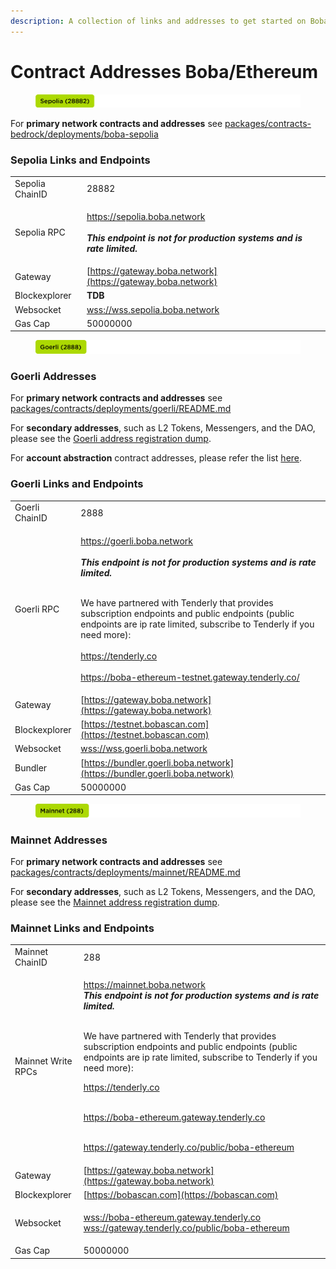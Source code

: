 ```yaml
---
description: A collection of links and addresses to get started on Boba-Ethereum
---
```


# Contract Addresses Boba/Ethereum

<figure><img src="../../../assets/sepolia 28882.png" alt=""><figcaption></figcaption></figure>

For **primary network contracts and addresses** see [packages/contracts-bedrock/deployments/boba-sepolia](https://github.com/bobanetwork/v3-anchorage/tree/develop/packages/contracts-bedrock/deployments/boba-sepolia)

### Sepolia Links and Endpoints

|                |                                                              |
| -------------- | ------------------------------------------------------------ |
| Sepolia ChainID | 28882                                                        |
| Sepolia RPC     | <p><a href="https://sepolia.boba.network">https://sepolia.boba.network</a><br><br><em><strong>This  endpoint is not for production systems and is rate limited.</strong></em></p><p></a></p> |
| Gateway        | [https://gateway.boba.network](https://gateway.boba.network) |
| Blockexplorer  | **TDB** |
| Websocket      | [wss://wss.sepolia.boba.network](wss://wss.sepolia.boba.network) |
| Gas Cap        | 50000000                                                     |

<figure><img src="../../../assets/goerli 2888.png" alt=""><figcaption></figcaption></figure>

### Goerli Addresses

For **primary network contracts and addresses** see [packages/contracts/deployments/goerli/README.md](https://github.com/bobanetwork/boba/tree/master/packages/contracts/deployments/goerli/)

For **secondary addresses**, such as L2 Tokens, Messengers, and the DAO, please see the [Goerli address registration dump](https://github.com/bobanetwork/boba/tree/master/packages/boba/register/addresses/addressesGoerli\_0x6FF9c8FF8F0B6a0763a3030540c21aFC721A9148.json).

For **account abstraction** contract addresses, please refer the list [here](https://github.com/bobanetwork/boba/blob/develop/packages/boba/account-abstraction/deployments/boba\_goerli/addresses.json).

### Goerli Links and Endpoints

|                |                                                                                                                                                                                                                                                                                                                                                                                                                                                                                                                                                             |
| -------------- | ----------------------------------------------------------------------------------------------------------------------------------------------------------------------------------------------------------------------------------------------------------------------------------------------------------------------------------------------------------------------------------------------------------------------------------------------------------------------------------------------------------------------------------------------------------- |
| Goerli ChainID | 2888                                                                                                                                                                                                                                                                                                                                                                                                                                                                                                                                                        |
| Goerli RPC     | <p><a href="https://goerli.boba.network">https://goerli.boba.network</a><br><br><em><strong>This  endpoint is not for production systems and is rate limited.</strong></em></p><p><br>We have partnered with Tenderly that provides subscription endpoints and public endpoints (public endpoints are ip rate limited, subscribe to Tenderly if you need more):<br><br><a href="https://tenderly.co">https://tenderly.co</a><br><br><a href="https://boba-ethereum-testnet.gateway.tenderly.co/">https://boba-ethereum-testnet.gateway.tenderly.co/</a></p> |
| Gateway        | [https://gateway.boba.network](https://gateway.boba.network)                                                                                                                                                                                                                                                                                                                                                                                                                                                                                                |
| Blockexplorer  | [https://testnet.bobascan.com](https://testnet.bobascan.com)                                                                                                                                                                                                                                                                                                                                                                                                                                                                                                |
| Websocket      | [wss://wss.goerli.boba.network](wss://wss.goerli.boba.network)                                                                                                                                                                                                                                                                                                                                                                                                                                                                                              |
| Bundler        | [https://bundler.goerli.boba.network](https://bundler.goerli.boba.network)                                                                                                                                                                                                                                                                                                                                                                                                                                                                                  |
| Gas Cap        | 50000000                                                                                                                                                                                                                                                                                                                                                                                                                                                                                                                                                    |

<figure><img src="../../../assets/mainnet 288.png" alt=""><figcaption></figcaption></figure>

### Mainnet Addresses

For **primary network contracts and addresses** see [packages/contracts/deployments/mainnet/README.md](https://github.com/bobanetwork/boba/tree/master/packages/contracts/deployments/mainnet/)

For **secondary addresses**, such as L2 Tokens, Messengers, and the DAO, please see the [Mainnet address registration dump](https://github.com/bobanetwork/boba/tree/master/packages/boba/register/addresses/addressesMainnet\_0x8376ac6C3f73a25Dd994E0b0669ca7ee0C02F089.json).

### Mainnet Links and Endpoints

|                    |                                                                                                                                                                                                                                                                                                                                                                                                                                                                                                                                                                                                                                                                          |
| ------------------ | ------------------------------------------------------------------------------------------------------------------------------------------------------------------------------------------------------------------------------------------------------------------------------------------------------------------------------------------------------------------------------------------------------------------------------------------------------------------------------------------------------------------------------------------------------------------------------------------------------------------------------------------------------------------------ |
| Mainnet ChainID    | 288                                                                                                                                                                                                                                                                                                                                                                                                                                                                                                                                                                                                                                                                      |
| Mainnet Write RPCs | <p><a href="https://mainnet.boba.network">https://mainnet.boba.network</a><br><em><strong>This  endpoint is not for production systems and is rate limited.</strong></em></p><p><br>We have partnered with Tenderly that provides subscription endpoints and public endpoints (public endpoints are ip rate limited, subscribe to Tenderly if you need more):</p><p></p><p><a href="https://tenderly.co">https://tenderly.co</a></p><p><br><a href="http://boba-ethereum.gateway.tenderly.co">https://boba-ethereum.gateway.tenderly.co</a></p><p><br><a href="http://gateway.tenderly.co/public/boba-ethereum">https://gateway.tenderly.co/public/boba-ethereum</a></p> |
| Gateway            | [https://gateway.boba.network](https://gateway.boba.network)                                                                                                                                                                                                                                                                                                                                                                                                                                                                                                                                                                                                             |
| Blockexplorer      | [https://bobascan.com](https://bobascan.com)                                                                                                                                                                                                                                                                                                                                                                                                                                                                                                                                                                                                                             |
| Websocket          | <p><a href="wss://boba-ethereum.gateway.tenderly.co">wss://boba-ethereum.gateway.tenderly.co</a><br><a href="wss://gateway.tenderly.co/public/boba-ethereum">wss://gateway.tenderly.co/public/boba-ethereum</a></p>                                                                                                                                                                                                                                                                                                                                                                                                                                                      |
| Gas Cap            | 50000000                                                                                                                                                                                                                                                                                                                                                                                                                                                                                                                                                                                                                                                                 |
